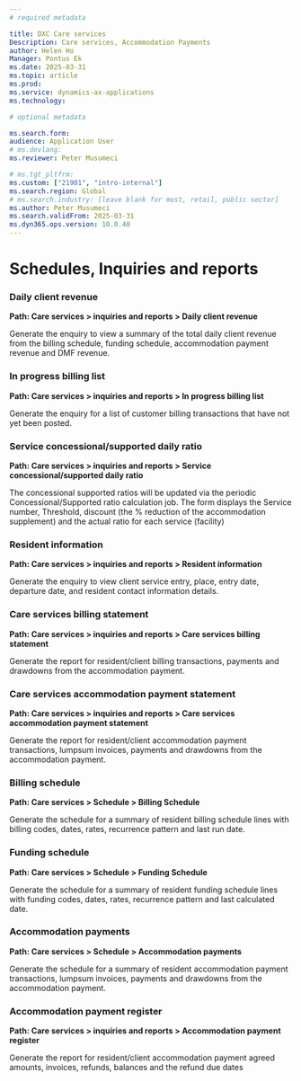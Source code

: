 ```yaml
---
# required metadata

title: DXC Care services 
Description: Care services, Accommodation Payments
author: Helen Ho
Manager: Pontus Ek
ms.date: 2025-03-31
ms.topic: article
ms.prod: 
ms.service: dynamics-ax-applications
ms.technology: 

# optional metadata

ms.search.form: 
audience: Application User
# ms.devlang: 
ms.reviewer: Peter Musumeci 

# ms.tgt_pltfrm: 
ms.custom: ["21901", "intro-internal"]
ms.search.region: Global
# ms.search.industry: [leave blank for most, retail, public sector]
ms.author: Peter Musumeci
ms.search.validFrom: 2025-03-31
ms.dyn365.ops.version: 10.0.40
---
```


# Schedules, Inquiries and reports

### Daily client revenue

**Path: Care services \> inquiries and reports \> Daily client revenue**

Generate the enquiry to view a summary of the total daily client revenue from the billing schedule, funding schedule, accommodation payment revenue and DMF revenue.

### In progress billing list

**Path: Care services \> inquiries and reports \> In progress billing list**

Generate the enquiry for a list of customer billing transactions that have not yet been posted.

### Service concessional/supported daily ratio

**Path: Care services \> inquiries and reports \> Service concessional/supported daily ratio**

The concessional supported ratios will be updated via the periodic Concessional/Supported ratio calculation job. The form displays the Service number, Threshold, discount (the % reduction of the accommodation supplement) and the actual ratio for each service (facility)

### 

### Resident information

**Path: Care services \> inquiries and reports \> Resident information**

Generate the enquiry to view client service entry, place, entry date, departure date, and resident contact information details.

### Care services billing statement

**Path: Care services \> inquiries and reports \> Care services billing statement**

Generate the report for resident/client billing transactions, payments and drawdowns from the accommodation payment.

### Care services accommodation payment statement

**Path: Care services \> inquiries and reports \> Care services accommodation payment statement**

Generate the report for resident/client accommodation payment transactions, lumpsum invoices, payments and drawdowns from the accommodation payment.

### Billing schedule

**Path: Care services \> Schedule \> Billing Schedule**

Generate the schedule for a summary of resident billing schedule lines with billing codes, dates, rates, recurrence pattern and last run date.

### Funding schedule

**Path: Care services \> Schedule \> Funding Schedule**

Generate the schedule for a summary of resident funding schedule lines with funding codes, dates, rates, recurrence pattern and last calculated date.

### Accommodation payments

**Path: Care services \> Schedule \> Accommodation payments**

Generate the schedule for a summary of resident accommodation payment transactions, lumpsum invoices, payments and drawdowns from the accommodation payment.

### Accommodation payment register

**Path: Care services \> inquiries and reports \> Accommodation payment register**

Generate the report for resident/client accommodation payment agreed amounts, invoices, refunds, balances and the refund due dates
